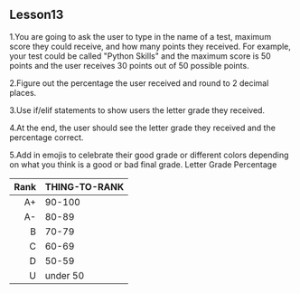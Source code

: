 
## Lesson13 
1.You are going to ask the user to type in the name of a test, maximum score they could receive, and how many points they received. 
For example, your test could be called "Python Skills" and the maximum score is 50 points and the user receives 30 points out of 50 possible points.

2.Figure out the percentage the user received and round to 2 decimal places.

3.Use if/elif statements to show users the letter grade they received.

4.At the end, the user should see the letter grade they received and the percentage correct.

5.Add in emojis to celebrate their good grade or different colors depending on what you think is a good or bad final grade.
Letter Grade	Percentage

| Rank | THING-TO-RANK |
|-----:|---------------|
|A+ | 90-100       |
|A- | 80-89        |
|B | 70-79         |
|C | 60-69         |
|D | 50-59         |
|U | under 50      |


